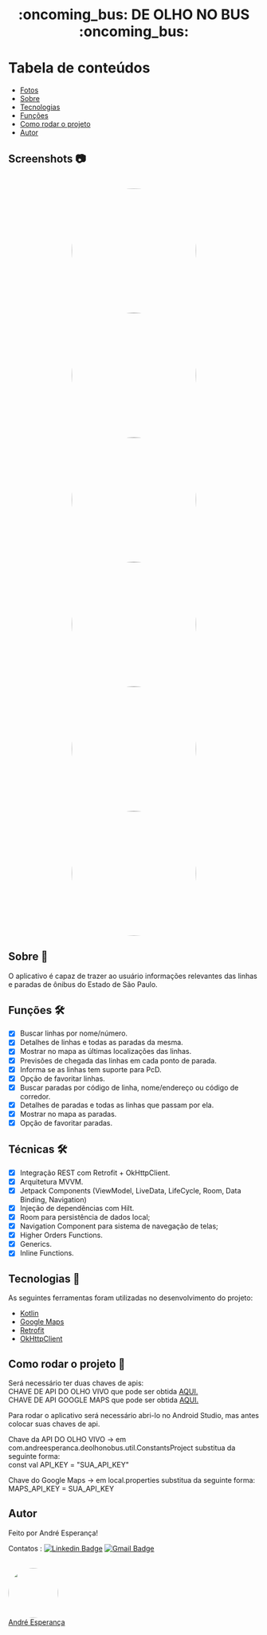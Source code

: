 <h1 align="center">:oncoming_bus: DE OLHO NO BUS :oncoming_bus: </h1>

Tabela de conteúdos
=================
<!--ts-->
   * [Fotos](#screenshots-camera)
   * [Sobre](#sobre-book)
   * [Tecnologias](#tecnologias-rocket)
   * [Funções](#funções-hammer_and_wrench)
   * [Como rodar o projeto](#como-rodar-o-projeto-game_die) 
   * [Autor](#autor) 
<!--te-->

## Screenshots :camera: 
<h1 align="center">
  <img style="border-radius: 50%;" src="./assets/buscarPorLinhas.png" width="250px;" alt=""/>
  <img style="border-radius: 50%;" src="./assets/buscarParadas.png" width="250px;" alt=""/>
  <img style="border-radius: 50%;" src="./assets/detalhesLinhas.png" width="250px;" alt=""/>
  <img style="border-radius: 50%;" src="./assets/detalhesParadas.png" width="250px;" alt=""/>
  <img style="border-radius: 50%;" src="./assets/previsoes.png" width="250px;" alt=""/>
  <img style="border-radius: 50%;" src="./assets/favoritos.png" width="250px;" alt=""/>
  </h1>

## Sobre :book:
O aplicativo é capaz de trazer ao usuário informações relevantes das linhas e paradas de ônibus do Estado de São Paulo.

## Funções :hammer_and_wrench:
- [x] Buscar linhas por nome/número.
- [x] Detalhes de linhas e todas as paradas da mesma.
- [x] Mostrar no mapa as últimas localizações das linhas.
- [x] Previsões de chegada das linhas em cada ponto de parada.
- [x] Informa se as linhas tem suporte para PcD.
- [x] Opção de favoritar linhas.
- [x] Buscar paradas por código de linha, nome/endereço ou código de corredor.
- [x] Detalhes de paradas e todas as linhas que passam por ela.
- [x] Mostrar no mapa as paradas.
- [x] Opção de favoritar paradas.

## Técnicas 🛠 
- [x] Integração REST com Retrofit + OkHttpClient.
- [x] Arquitetura MVVM.
- [x] Jetpack Components (ViewModel, LiveData, LifeCycle, Room, Data Binding, Navigation)
- [x] Injeção de dependências com Hilt.
- [x] Room para persistência de dados local;
- [x] Navigation Component para sistema de navegação de telas;
- [x] Higher Orders Functions.
- [x] Generics.
- [x] Inline Functions.

## Tecnologias :rocket:
As seguintes ferramentas foram utilizadas no desenvolvimento do projeto:
- [Kotlin](https://kotlinlang.org/)
- [Google Maps](https://mapsplatform.google.com/)
- [Retrofit](https://square.github.io/retrofit/)
- [OkHttpClient](https://square.github.io/okhttp/4.x/okhttp/okhttp3/-ok-http-client/)

## Como rodar o projeto :game_die:
Será necessário ter duas chaves de apis: <br />
CHAVE DE API DO OLHO VIVO que pode ser obtida [AQUI.](https://www.sptrans.com.br/desenvolvedores/api-do-olho-vivo-guia-de-referencia/) <br />
CHAVE DE API GOOGLE MAPS que pode ser obtida [AQUI.](https://mapsplatform.google.com/) <br />

Para rodar o aplicativo será necessário abri-lo no Android Studio, mas antes colocar suas chaves de api. <br />

Chave da API DO OLHO VIVO -> em com.andreesperanca.deolhonobus.util.ConstantsProject substitua da seguinte forma: <br />
const val API_KEY = "SUA_API_KEY" <br />

Chave do Google Maps -> em local.properties substitua da seguinte forma:  <br />
MAPS_API_KEY = SUA_API_KEY <br />

## Autor
Feito por André Esperança!

Contatos :
[![Linkedin Badge](https://img.shields.io/badge/-André-blue?style=flat-square&logo=Linkedin&logoColor=white&link=https://www.linkedin.com/in/andr%C3%A9-esperan%C3%A7a-34021a235/)](https://www.linkedin.com/in/andr%C3%A9-esperan%C3%A7a-34021a235/) 
[![Gmail Badge](https://img.shields.io/badge/-andreluizesperancacorreia@gmail.com-c14438?style=flat-square&logo=Gmail&logoColor=white&link=mailto:andreesperanca2010@gmail.com)](mailto:andreluizesperancacorreia@gmail.com)

<a href="https://github.com/andreesperanca">
 <br /> 
 <img style="border-radius: 50%;" src="https://avatars.githubusercontent.com/andreesperanca" width="100px;" alt=""/>
 <br />
  <a href="https://github.com/andreesperanca" title="">André Esperança</a>

